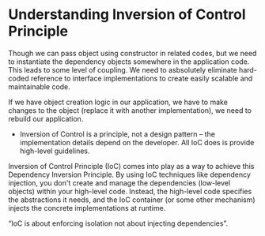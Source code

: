 # Understanding Inversion of Control Principle

Though we can pass object using constructor in related codes, but we need to instantiate the dependency objects somewhere in the application code. This leads to some level of coupling. We need to asbsolutely eliminate hard-coded reference to interface implementations to create easily scalable and maintainable code.

If we have object creation logic in our application, we have to make changes to the object (replace it with another implementation), we need to rebuild our application.

- Inversion of Control is a principle, not a design pattern – the implementation details depend on the developer. All IoC does is provide high-level guidelines.

Inversion of Control Principle (IoC) comes into play as a way to achieve this Dependency Inversion Principle. By using IoC techniques like dependency injection, you don't create and manage the dependencies (low-level objects) within your high-level code. Instead, the high-level code specifies the abstractions it needs, and the IoC container (or some other mechanism) injects the concrete implementations at runtime.

“IoC is about enforcing isolation not about injecting dependencies”.
